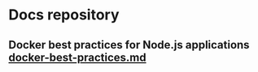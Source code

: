 # Docs repository

## Docker best practices for Node.js applications [docker-best-practices.md](docker-best-practices.md)
